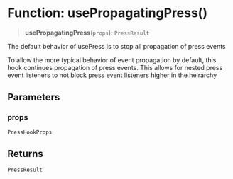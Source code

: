 # Function: usePropagatingPress()

> **usePropagatingPress**(`props`): `PressResult`

The default behavior of usePress is to stop all propagation of press events

To allow the more typical behavior of event propagation by default, this hook
continues propagation of press events. This allows for nested press event
listeners to not block press event listeners higher in the heirarchy

## Parameters

### props

`PressHookProps`

## Returns

`PressResult`
